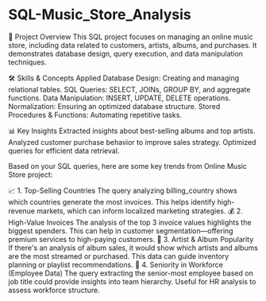 # SQL-Music_Store_Analysis

📌 Project Overview
This SQL project focuses on managing an online music store, including data related to customers, artists, albums, and purchases. It demonstrates database design, query execution, and data manipulation techniques.

🛠️ Skills & Concepts Applied
Database Design: Creating and managing relational tables.
SQL Queries: SELECT, JOINs, GROUP BY, and aggregate functions.
Data Manipulation: INSERT, UPDATE, DELETE operations.
Normalization: Ensuring an optimized database structure.
Stored Procedures & Functions: Automating repetitive tasks.

📊 Key Insights
Extracted insights about best-selling albums and top artists.
Analyzed customer purchase behavior to improve sales strategy.
Optimized queries for efficient data retrieval.



Based on your SQL queries, here are some key trends from Online Music Store project:

📈 1. Top-Selling Countries
The query analyzing billing_country shows which countries generate the most invoices.
This helps identify high-revenue markets, which can inform localized marketing strategies.
💰 2. High-Value Invoices
The analysis of the top 3 invoice values highlights the biggest spenders.
This can help in customer segmentation—offering premium services to high-paying customers.
🎤 3. Artist & Album Popularity
If there's an analysis of album sales, it would show which artists and albums are the most streamed or purchased.
This data can guide inventory planning or playlist recommendations.
👥 4. Seniority in Workforce (Employee Data)
The query extracting the senior-most employee based on job title could provide insights into team hierarchy.
Useful for HR analysis to assess workforce structure.
